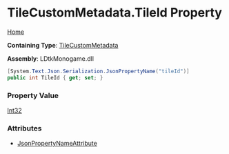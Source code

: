 # TileCustomMetadata\.TileId Property

[Home](../../../README.md)

**Containing Type**: [TileCustomMetadata](../README.md)

**Assembly**: LDtkMonogame\.dll

```csharp
[System.Text.Json.Serialization.JsonPropertyName("tileId")]
public int TileId { get; set; }
```

### Property Value

[Int32](https://docs.microsoft.com/en-us/dotnet/api/system.int32)

### Attributes

* [JsonPropertyNameAttribute](https://docs.microsoft.com/en-us/dotnet/api/system.text.json.serialization.jsonpropertynameattribute)

